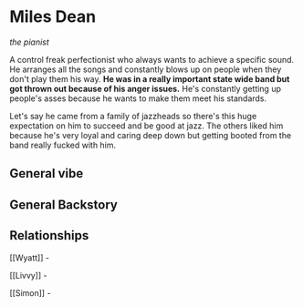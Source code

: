 # Miles Dean
*the pianist*

A control freak perfectionist who always wants to achieve a specific sound. He arranges all the songs and constantly blows up on people when they don't play them his way. **He was in a really important state wide band but got thrown out because of his anger issues.** He's constantly getting up people's asses because he wants to make them meet his standards.

Let's say he came from a family of jazzheads so there's this huge expectation on him to succeed and be good at jazz. The others liked him because he's very loyal and caring deep down but getting booted from the band really fucked with him.
## General vibe


## General Backstory


## Relationships

[[Wyatt]] - 

[[Livvy]] - 

[[Simon]] - 